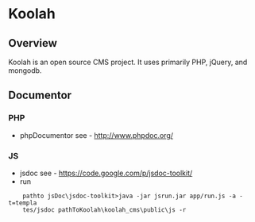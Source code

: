 Koolah
======

Overview
-------------

Koolah is an open source CMS project. It uses primarily PHP, jQuery, and mongodb.


Documentor
-----------------

### PHP 
* phpDocumentor see - http://www.phpdoc.org/

### JS 
* jsdoc see - https://code.google.com/p/jsdoc-toolkit/
* run  
```
    pathto jsDoc\jsdoc-toolkit>java -jar jsrun.jar app/run.js -a -t=templa
    tes/jsdoc pathToKoolah\koolah_cms\public\js -r
```